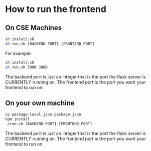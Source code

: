 # How to run the frontend

## On CSE Machines

```bash
sh install.sh
sh run.sh [BACKEND PORT] [FRONTEND PORT]
```

For example:

```bash
sh install.sh
sh run.sh 5000 3000
```

The backend port is just an integer that is the port the flask server is CURRENTLY running on. The frontend port is the port you want your frontend to run on.

## On your own machine

```bash
cp package-local.json package.json
npm install
./run.sh [BACKEND PORT] [FRONTEND PORT]
```

The backend port is just an integer that is the port the flask server is CURRENTLY running on. The frontend port is the port you want your frontend to run on.
